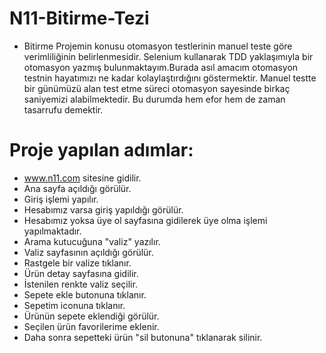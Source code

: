 # N11-Bitirme-Tezi

 * Bitirme Projemin konusu otomasyon testlerinin manuel teste göre verimliliğinin belirlenmesidir.
Selenium kullanarak TDD yaklaşımıyla bir otomasyon yazmış bulunmaktayım.Burada asıl amacım otomasyon testnin 
hayatımızı ne kadar kolaylaştırdığını göstermektir. Manuel testte bir günümüzü alan test etme süreci otomasyon sayesinde
birkaç saniyemizi alabilmektedir. Bu durumda hem efor hem de zaman tasarrufu demektir.

# Proje yapılan adımlar:

* www.n11.com sitesine gidilir.
* Ana sayfa açıldığı görülür.
* Giriş işlemi yapılır.
* Hesabımız varsa giriş yapıldığı görülür.
* Hesabımız yoksa üye ol sayfasına gidilerek üye olma işlemi yapılmaktadır.
* Arama kutucuğuna "valiz" yazılır.
* Valiz sayfasının açıldığı görülür.
* Rastgele bir valize tıklanır.
* Ürün detay sayfasına gidilir.
* İstenilen renkte valiz seçilir.
* Sepete ekle butonuna tıklanır.
* Sepetim iconuna tıklanır.
* Ürünün sepete eklendiği görülür.
* Seçilen ürün favorilerime eklenir.
* Daha sonra sepetteki ürün "sil butonuna" tıklanarak silinir.


 
